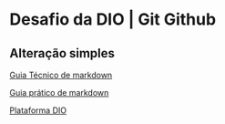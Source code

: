 # Desafio da DIO | Git Github

## Alteração simples

[Guia Técnico de markdown](https://www.markdownguide.org/basic-syntax/)

[Guia prático de markdown](https://docs.pipz.com/central-de-ajuda/learning-center/guia-basico-de-markdown#open)

[Plataforma DIO](https://www.dio.me/)
